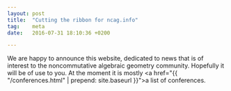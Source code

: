```yaml
---
layout: post
title:  "Cutting the ribbon for ncag.info"
tag:    meta
date:   2016-07-31 18:10:36 +0200

---
```


We are happy to announce this website, dedicated to news that is of interest to the noncommutative algebraic geometry community. Hopefully it will be of use to you. At the moment it is mostly <a href="{{ "/conferences.html" | prepend: site.baseurl }}">a list of conferences</a>.
